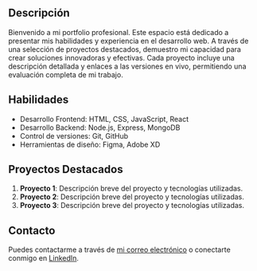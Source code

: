 
## Descripción

Bienvenido a mi portfolio profesional. Este espacio está dedicado a presentar mis habilidades y experiencia en el desarrollo web. A través de una selección de proyectos destacados, demuestro mi capacidad para crear soluciones innovadoras y efectivas. Cada proyecto incluye una descripción detallada y enlaces a las versiones en vivo, permitiendo una evaluación completa de mi trabajo.

## Habilidades

- Desarrollo Frontend: HTML, CSS, JavaScript, React
- Desarrollo Backend: Node.js, Express, MongoDB
- Control de versiones: Git, GitHub
- Herramientas de diseño: Figma, Adobe XD

## Proyectos Destacados

1. **Proyecto 1**: Descripción breve del proyecto y tecnologías utilizadas.
2. **Proyecto 2**: Descripción breve del proyecto y tecnologías utilizadas.
3. **Proyecto 3**: Descripción breve del proyecto y tecnologías utilizadas.

## Contacto

Puedes contactarme a través de [mi correo electrónico](david.ddcg@gmail.com) o conectarte conmigo en [LinkedIn](www.linkedin.com/in/david-de-caso-garcía/).
